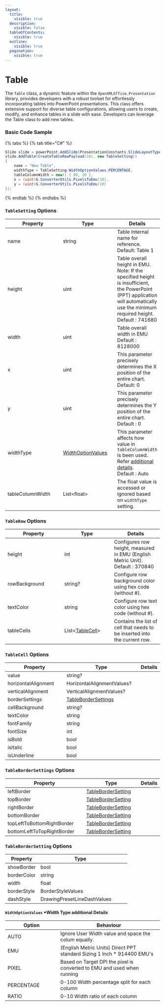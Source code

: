 ```yaml
---
layout:
  title:
    visible: true
  description:
    visible: false
  tableOfContents:
    visible: true
  outline:
    visible: true
  pagination:
    visible: true
---
```


# Table

The `Table` class, a dynamic feature within the `OpenXMLOffice.Presentation` library, provides developers with a robust toolset for effortlessly incorporating tables into PowerPoint presentations. This class offers extensive support for diverse table configurations, allowing users to create, modify, and enhance tables in a slide with ease. Developers can leverage the Table class to add new tables.

### Basic Code Sample

{% tabs %}
{% tab title="C#" %}
```csharp
Slide slide = powerPoint.AddSlide(PresentationConstants.SlideLayoutType.BLANK);
slide.AddTable(CreateTableRowPayload(10), new TableSetting()
{
	name = "New Table",
	widthType = TableSetting.WidthOptionValues.PERCENTAGE,
	tableColumnWidth = new() { 80, 20 },
	x = (uint)G.ConverterUtils.PixelsToEmu(10),
	y = (uint)G.ConverterUtils.PixelsToEmu(10)
});
```
{% endtab %}
{% endtabs %}

### `TableSetting` Options

<table><thead><tr><th width="188">Property</th><th width="176">Type</th><th>Details</th></tr></thead><tbody><tr><td>name</td><td>string</td><td>Table Internal name for reference. Default: Table 1</td></tr><tr><td>height</td><td>uint</td><td>Table overall height in EMU.<br>Note: If the specified height is insufficient, the PowerPoint (PPT) application will automatically use the minimum required height.<br>Default : 741680</td></tr><tr><td>width</td><td>uint</td><td>Table overall width in EMU<br>Default : 8128000</td></tr><tr><td>x</td><td>uint</td><td>This parameter precisely determines the X position of the entire chart. Default: 0</td></tr><tr><td>y</td><td>uint</td><td>This parameter precisely determines the Y position of the entire chart. Default : 0</td></tr><tr><td>widthType</td><td><a href="table.md#widthoptionvalues-width-type-additional-details">WidthOptionValues</a></td><td>This parameter affects how value in <code>tableColumnWidth</code> is been used. Refer <a href="table.md#width-type-additional-details">additional details</a>.<br>Default : Auto</td></tr><tr><td>tableColumnWidth</td><td>List&#x3C;float></td><td>The float value is accessed or ignored based on <code>widthType</code> setting.</td></tr></tbody></table>

### `TableRow` Options

<table><thead><tr><th width="169">Property</th><th width="146">Type</th><th>Details</th></tr></thead><tbody><tr><td>height</td><td>int</td><td>Configures row height, measured in EMU (English Metric Unit).<br>Default : 370840</td></tr><tr><td>rowBackground</td><td>string?</td><td>Configure row background color using hex code (without #).</td></tr><tr><td>textColor</td><td>string</td><td>Configure row text color using hex code (without #).</td></tr><tr><td>tableCells</td><td>List&#x3C;<a href="table.md#tablecell-options">TableCell</a>></td><td>Contains the list of cell that needs to be inserted into the current row.</td></tr></tbody></table>

### `TableCell` Options

<table><thead><tr><th width="203">Property</th><th width="242">Type</th><th>Details</th></tr></thead><tbody><tr><td>value</td><td>string?</td><td></td></tr><tr><td>horizontalAlignment</td><td>HorizontalAlignmentValues?</td><td></td></tr><tr><td>verticalAlignment</td><td>VerticalAlignmentValues?</td><td></td></tr><tr><td>borderSettings</td><td><a href="table.md#tablebordersettings-options">TableBorderSettings</a></td><td></td></tr><tr><td>cellBackground</td><td>string?</td><td></td></tr><tr><td>textColor</td><td>string</td><td></td></tr><tr><td>fontFamily</td><td>string</td><td></td></tr><tr><td>fontSize</td><td>int</td><td></td></tr><tr><td>isBold</td><td>bool</td><td></td></tr><tr><td>isItalic</td><td>bool</td><td></td></tr><tr><td>isUnderline</td><td>bool</td><td></td></tr></tbody></table>

### `TableBorderSettings` Options

<table><thead><tr><th width="265">Property</th><th width="180">Type</th><th>Details</th></tr></thead><tbody><tr><td>leftBorder</td><td><a href="table.md#tablebordersetting-options">TableBorderSetting</a></td><td></td></tr><tr><td>topBorder</td><td><a href="table.md#tablebordersetting-options">TableBorderSetting</a></td><td></td></tr><tr><td>rightBorder</td><td><a href="table.md#tablebordersetting-options">TableBorderSetting</a></td><td></td></tr><tr><td>bottomBorder</td><td><a href="table.md#tablebordersetting-options">TableBorderSetting</a></td><td></td></tr><tr><td>topLeftToBottomRightBorder</td><td><a href="table.md#tablebordersetting-options">TableBorderSetting</a></td><td></td></tr><tr><td>bottomLeftToTopRightBorder</td><td><a href="table.md#tablebordersetting-options">TableBorderSetting</a></td><td></td></tr></tbody></table>

### `TableBorderSetting` Options

<table><thead><tr><th>Property</th><th width="259">Type</th><th></th></tr></thead><tbody><tr><td>showBorder</td><td>bool</td><td></td></tr><tr><td>borderColor</td><td>string</td><td></td></tr><tr><td>width</td><td>float</td><td></td></tr><tr><td>borderStyle</td><td>BorderStyleValues</td><td></td></tr><tr><td>dashStyle</td><td>DrawingPresetLineDashValues</td><td></td></tr></tbody></table>

#### `WidthOptionValues` \*Width Type additional Details

<table><thead><tr><th width="156">Option</th><th>Behaviour</th></tr></thead><tbody><tr><td>AUTO</td><td>Ignore User Width value and space the colum equally.</td></tr><tr><td>EMU</td><td>(English Metric Units) Direct PPT standard Sizing 1 Inch * 914400 EMU's</td></tr><tr><td>PIXEL</td><td>Based on Target DPI the pixel is converted to EMU and used when running</td></tr><tr><td>PERCENTAGE</td><td>0-100 Width percentage split for each column</td></tr><tr><td>RATIO</td><td>0-10 Width ratio of each column</td></tr></tbody></table>
